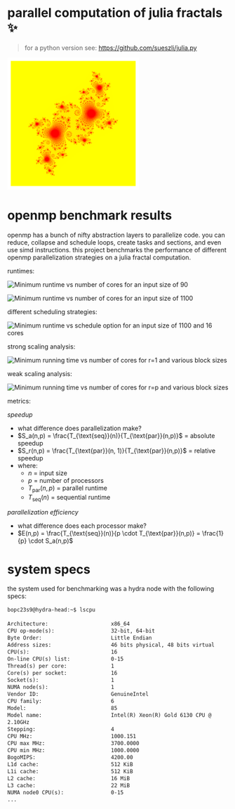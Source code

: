 # parallel computation of julia fractals ✨

> for a python version see: https://github.com/sueszli/julia.py

<img src="./julia-openmp/contrib/input1.png" width="300" height="300" />

# openmp benchmark results

openmp has a bunch of nifty abstraction layers to parallelize code. you can reduce, collapse and schedule loops, create tasks and sections, and even use simd instructions. this project benchmarks the performance of different openmp parallelization strategies on a julia fractal computation.

runtimes:

![Minimum runtime vs number of cores for an input size of
90](./docs/assets/juliap_job_90.png)

![Minimum runtime vs number of cores for an input size of
1100](./docs/assets/juliap_job_1100.png)

different scheduling strategies:

![Minimum runtime vs schedule option for an input size of 1100 and
16 cores](./docs/assets/juliap2_job.png)

strong scaling analysis:

![Minimum running time vs number of cores for r=1 and various block
sizes](./docs/assets/strong_scaling_plot.png)

weak scaling analysis:

![Minimum running time vs number of cores for r=p and various block
sizes](./docs/assets/weak_scaling_plot.png)

metrics:

_speedup_

-   what difference does parallelization make?
-   $S_a(n,p) = \frac{T_{\text{seq}}(n)}{T_{\text{par}}(n,p)}$ = absolute speedup
-   $S_r(n,p) = \frac{T_{\text{par}}(n, 1)}{T_{\text{par}}(n,p)}$ = relative speedup
-   where:
    -   $n$ = input size
    -   $p$ = number of processors
    -   $T_{\text{par}}(n,p)$ = parallel runtime
    -   $T_{\text{seq}}(n)$ = sequential runtime

_parallelization efficiency_

-   what difference does each processor make?
-   $E(n,p) = \frac{T_{\text{seq}}(n)}{p \cdot T_{\text{par}}(n,p)} = \frac{1}{p} \cdot S_a(n,p)$

# system specs

the system used for benchmarking was a hydra node with the following specs:

```plaintext
bopc23s9@hydra-head:~$ lscpu

Architecture:                    x86_64
CPU op-mode(s):                  32-bit, 64-bit
Byte Order:                      Little Endian
Address sizes:                   46 bits physical, 48 bits virtual
CPU(s):                          16
On-line CPU(s) list:             0-15
Thread(s) per core:              1
Core(s) per socket:              16
Socket(s):                       1
NUMA node(s):                    1
Vendor ID:                       GenuineIntel
CPU family:                      6
Model:                           85
Model name:                      Intel(R) Xeon(R) Gold 6130 CPU @ 2.10GHz
Stepping:                        4
CPU MHz:                         1000.151
CPU max MHz:                     3700.0000
CPU min MHz:                     1000.0000
BogoMIPS:                        4200.00
L1d cache:                       512 KiB
L1i cache:                       512 KiB
L2 cache:                        16 MiB
L3 cache:                        22 MiB
NUMA node0 CPU(s):               0-15
...
```

